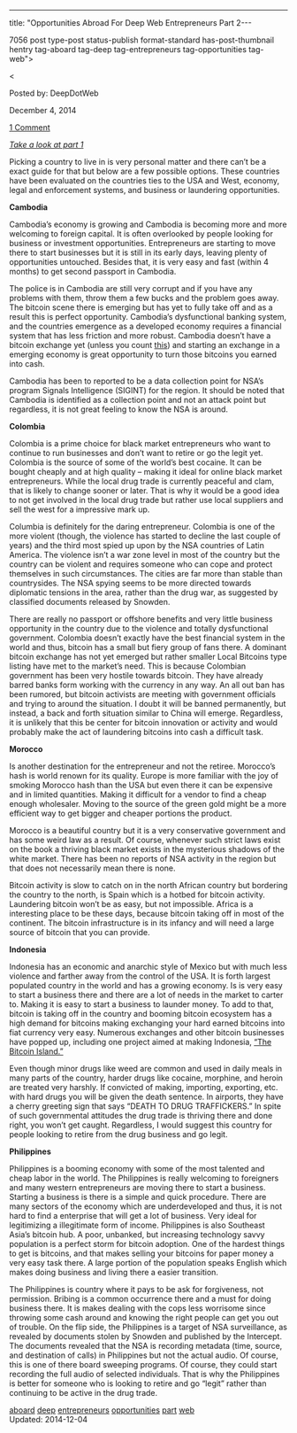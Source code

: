 ---
title: "Opportunities Abroad For Deep Web Entrepreneurs Part 2---

7056 post type-post status-publish format-standard has-post-thumbnail hentry  tag-aboard tag-deep tag-entrepreneurs tag-opportunities tag-web">
    
<    
    
        
Posted by: DeepDotWeb
    
    
<span>December 4, 2014</span>
    
    
<a href="/2014/12/04/opportunities-aboard-deep-web-entrepreneurs-part-2/#comments">1 Comment</a></span>
</p>
    
<p><em><a href="/2014/12/04/opportunities-aboard-deep-web-entrepreneurs-part-1/">Take a look at part 1</a><br />
</em></p>
<p>Picking a country to live in is very personal matter and there can&#8217;t be a exact guide for that but below are a few possible options. These countries have been evaluated on the countries ties to the USA and West, economy, legal and enforcement systems, and business or laundering opportunities.</p>
<p><strong>Cambodia</strong></p>
<p>Cambodia&#8217;s economy is growing and Cambodia is becoming more and more welcoming to foreign capital. It is often overlooked by people looking for business or investment opportunities. Entrepreneurs are starting to move there to start businesses but it is still in its early days, leaving plenty of opportunities untouched. Besides that, it is very easy and fast (within 4 months) to get second passport in Cambodia.</p>
<p>The police is in Cambodia are still very corrupt and if you have any problems with them, throw them a few bucks and the problem goes away. The bitcoin scene there is emerging but has yet to fully take off and as a result this is perfect opportunity. Cambodia&#8217;s dysfunctional banking system, and the countries emergence as a developed economy requires a financial system that has less friction and more robust. Cambodia doesn&#8217;t have a bitcoin exchange yet (unless you count <a href="https://bitcoincambodia.com/">this</a>) and starting an exchange in a emerging economy is great opportunity to turn those bitcoins you earned into cash.</p>
<p>Cambodia has been to reported to be a data collection point for NSA&#8217;s program Signals Intelligence (SIGINT) for the region. It should be noted that Cambodia is identified as a collection point and not an attack point but regardless, it is not great feeling to know the NSA is around.</p>
<p><strong>Colombia</strong></p>
<p>Colombia is a prime choice for black market entrepreneurs who want to continue to run businesses and don&#8217;t want to retire or go the legit yet. Colombia is the source of some of the world&#8217;s best cocaine. It can be bought cheaply and at high quality – making it ideal for online black market entrepreneurs. While the local drug trade is currently peaceful and clam, that is likely to change sooner or later. That is why it would be a good idea to not get involved in the local drug trade but rather use local suppliers and sell the west for a impressive mark up.</p>
<p>Columbia is definitely for the daring entrepreneur. Colombia is one of the more violent (though, the violence has started to decline the last couple of years) and the third most spied up upon by the NSA countries of Latin America. The violence isn&#8217;t a war zone level in most of the country but the country can be violent and requires someone who can cope and protect themselves in such circumstances. The cities are far more than stable than countrysides. The NSA spying seems to be more directed towards diplomatic tensions in the area, rather than the drug war, as suggested by classified documents released by Snowden.</p>
<p>There are really no passport or offshore benefits and very little business opportunity in the country due to the violence and totally dysfunctional government. Colombia doesn&#8217;t exactly have the best financial system in the world and thus, bitcoin has a small but fiery group of fans there. A dominant bitcoin exchange has not yet emerged but rather smaller Local Bitcoins type listing have met to the market&#8217;s need. This is because Colombian government has been very hostile towards bitcoin. They have already barred banks form working with the currency in any way. An all out ban has been rumored, but bitcoin activists are meeting with government officials and trying to around the situation. I doubt it will be banned permanently, but instead, a back and forth situation similar to China will emerge. Regardless, it is unlikely that this be center for bitcoin innovation or activity and would probably make the act of laundering bitcoins into cash a difficult task.</p>
<p><strong>Morocco</strong></p>
<p>Is another destination for the entrepreneur and not the retiree. Morocco&#8217;s hash is world renown for its quality. Europe is more familiar with the joy of smoking Morocco hash than the USA but even there it can be expensive and in limited quantities. Making it difficult for a vendor to find a cheap enough wholesaler. Moving to the source of the green gold might be a more efficient way to get bigger and cheaper portions the product.</p>
<p>Morocco is a beautiful country but it is a very conservative government and has some weird law as a result. Of course, whenever such strict laws exist on the book a thriving black market exists in the mysterious shadows of the white market. There has been no reports of NSA activity in the region but that does not necessarily mean there is none.</p>
<p>Bitcoin activity is slow to catch on in the north African country but bordering the country to the north, is Spain which is a hotbed for bitcoin activity. Laundering bitcoin won&#8217;t be as easy, but not impossible. Africa is a interesting place to be these days, because bitcoin taking off in most of the continent. The bitcoin infrastructure is in its infancy and will need a large source of bitcoin that you can provide.</p>
<p><strong>Indonesia</strong></p>
<p>Indonesia has an economic and anarchic style of Mexico but with much less violence and farther away from the control of the USA. It is forth largest populated country in the world and has a growing economy. Is is very easy to start a business there and there are a lot of needs in the market to carter to. Making it is easy to start a business to launder money. To add to that, bitcoin is taking off in the country and booming bitcoin ecosystem has a high demand for bitcoins making exchanging your hard earned bitcoins into fiat currency very easy. Numerous exchanges and other bitcoin businesses have popped up, including one project aimed at making Indonesia, <a href="http://www.coindesk.com/welcome-bitcoin-island/">“The Bitcoin </a><a href="http://www.coindesk.com/welcome-bitcoin-island/">Island.”</a></p>
<p>Even though minor drugs like weed are common and used in daily meals in many parts of the country, harder drugs like cocaine, morphine, and heroin are treated very harshly. If convicted of making, importing, exporting, etc. with hard drugs you will be given the death sentence. In airports, they have a cherry greeting sign that says &#8220;DEATH TO DRUG TRAFFICKERS.&#8221; In spite of such governmental attitudes the drug trade is thriving there and done right, you won&#8217;t get caught. Regardless, I would suggest this country for people looking to retire from the drug business and go legit.</p>
<p><strong>Philippines</strong></p>
<p>Philippines is a booming economy with some of the most talented and cheap labor in the world. The Philippines is really welcoming to foreigners and many western entrepreneurs are moving there to start a business. Starting a business is there is a simple and quick procedure. There are many sectors of the economy which are underdeveloped and thus, it is not hard to find a enterprise that will get a lot of business. Very ideal for legitimizing a illegitimate form of income. Philippines is also Southeast Asia&#8217;s bitcoin hub. A poor, unbanked, but increasing technology savvy population is a perfect storm for bitcoin adoption. One of the hardest things to get is bitcoins, and that makes selling your bitcoins for paper money a very easy task there. A large portion of the population speaks English which makes doing business and living there a easier transition.</p>
<p>The Philippines is country where it pays to be ask for forgiveness, not permission. Bribing is a common occurrence there and a must for doing business there. It is makes dealing with the cops less worrisome since throwing some cash around and knowing the right people can get you out of trouble. On the flip side, the Philippines is a target of NSA surveillance, as revealed by documents stolen by Snowden and published by the Intercept. The documents revealed that the NSA is recording metadata (time, source, and destination of calls) in Philippines but not the actual audio. Of course, this is one of there board sweeping programs. Of course, they could start recording the full audio of selected individuals. That is why the Philippines is better for someone who is looking to retire and go “legit” rather than continuing to be active in the drug trade.</p>
    
    
<a href="https://www.deepdotweb.com/tag/aboard/" rel="tag">aboard</a> <a href="https://www.deepdotweb.com/tag/deep/" rel="tag">deep</a> <a href="https://www.deepdotweb.com/tag/entrepreneurs/" rel="tag">entrepreneurs</a> <a href="https://www.deepdotweb.com/tag/opportunities/" rel="tag">opportunities</a> <a href="https://www.deepdotweb.com/tag/part/" rel="tag">part</a> <a href="https://www.deepdotweb.com/tag/web/" rel="tag">web</a></span>				
Updated: 2014-12-04
    
    

